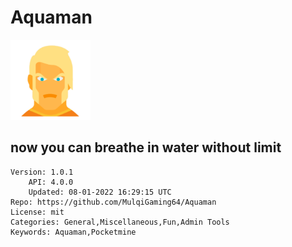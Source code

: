 # Aquaman
<img src="https://raw.githubusercontent.com/MulqiGaming64/Aquaman/5f1dafdf311e80eb02f4d09e5247879ec1c17d9a/icon.png" width="128" height="128" />

## now you can breathe in water without limit
```properties
Version: 1.0.1
    API: 4.0.0
    Updated: 08-01-2022 16:29:15 UTC
Repo: https://github.com/MulqiGaming64/Aquaman
License: mit
Categories: General,Miscellaneous,Fun,Admin Tools
Keywords: Aquaman,Pocketmine
```